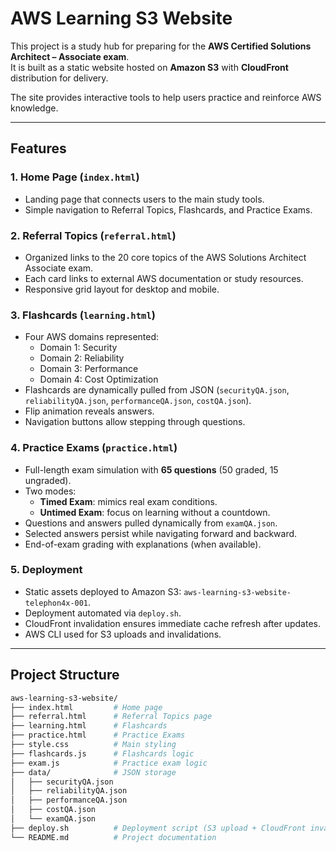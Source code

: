 # AWS Learning S3 Website

This project is a study hub for preparing for the **AWS Certified Solutions Architect – Associate exam**.  
It is built as a static website hosted on **Amazon S3** with **CloudFront** distribution for delivery.  

The site provides interactive tools to help users practice and reinforce AWS knowledge.

---

## Features

### 1. Home Page (`index.html`)
- Landing page that connects users to the main study tools.  
- Simple navigation to Referral Topics, Flashcards, and Practice Exams.  

### 2. Referral Topics (`referral.html`)
- Organized links to the 20 core topics of the AWS Solutions Architect Associate exam.  
- Each card links to external AWS documentation or study resources.  
- Responsive grid layout for desktop and mobile.  

### 3. Flashcards (`learning.html`)
- Four AWS domains represented:  
  - Domain 1: Security  
  - Domain 2: Reliability  
  - Domain 3: Performance  
  - Domain 4: Cost Optimization  
- Flashcards are dynamically pulled from JSON (`securityQA.json`, `reliabilityQA.json`, `performanceQA.json`, `costQA.json`).  
- Flip animation reveals answers.  
- Navigation buttons allow stepping through questions.  

### 4. Practice Exams (`practice.html`)
- Full-length exam simulation with **65 questions** (50 graded, 15 ungraded).  
- Two modes:  
  - **Timed Exam**: mimics real exam conditions.  
  - **Untimed Exam**: focus on learning without a countdown.  
- Questions and answers pulled dynamically from `examQA.json`.  
- Selected answers persist while navigating forward and backward.  
- End-of-exam grading with explanations (when available).  

### 5. Deployment
- Static assets deployed to Amazon S3: `aws-learning-s3-website-telephon4x-001`.  
- Deployment automated via `deploy.sh`.  
- CloudFront invalidation ensures immediate cache refresh after updates.  
- AWS CLI used for S3 uploads and invalidations.  

---

## Project Structure

```bash
aws-learning-s3-website/
├── index.html         # Home page
├── referral.html      # Referral Topics page
├── learning.html      # Flashcards
├── practice.html      # Practice Exams
├── style.css          # Main styling
├── flashcards.js      # Flashcards logic
├── exam.js            # Practice exam logic
├── data/              # JSON storage
│   ├── securityQA.json
│   ├── reliabilityQA.json
│   ├── performanceQA.json
│   ├── costQA.json
│   └── examQA.json
├── deploy.sh          # Deployment script (S3 upload + CloudFront invalidation)
└── README.md          # Project documentation
